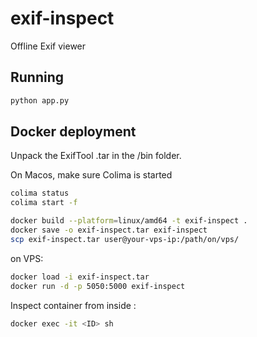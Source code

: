 # exif-inspect
Offline Exif viewer

## Running

```bash
python app.py
```

## Docker deployment

Unpack the ExifTool .tar in the /bin folder.

On Macos, make sure Colima is started

```bash
colima status
colima start -f
```

```bash
docker build --platform=linux/amd64 -t exif-inspect .
docker save -o exif-inspect.tar exif-inspect
scp exif-inspect.tar user@your-vps-ip:/path/on/vps/
```

on VPS:
```bash
docker load -i exif-inspect.tar
docker run -d -p 5050:5000 exif-inspect
```

Inspect container from inside :
```bash
docker exec -it <ID> sh
```